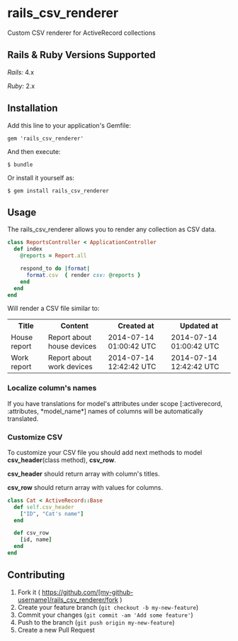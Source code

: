 # rails_csv_renderer

Custom CSV renderer for ActiveRecord collections

## Rails & Ruby Versions Supported

*Rails:* 4.x

*Ruby:* 2.x

## Installation

Add this line to your application's Gemfile:

    gem 'rails_csv_renderer'

And then execute:

    $ bundle

Or install it yourself as:

    $ gem install rails_csv_renderer

## Usage

The rails_csv_renderer allows you to render any collection as CSV data.

```ruby
class ReportsController < ApplicationController
  def index
    @reports = Report.all

    respond_to do |format|
      format.csv  { render csv: @reports }
    end
  end
end
```

Will render a CSV file similar to:

<table>
  <tr>
    <th>Title</th><th>Content</th><th>Created at</th><th>Updated at</th>
  </tr>
  <tr>
    <td>House report</td><td>Report about house devices</td><td>2014-07-14 01:00:42 UTC</td><td>2014-07-14 01:00:42 UTC</td>
  </tr>
  <tr>
    <td>Work report</td><td>Report about work devices</td><td>2014-07-14 12:42:42 UTC</td><td>2014-07-14 12:42:42 UTC</td>
  </tr>
</table>

### Localize column's names

If you have translations for model's attributes under scope [:activerecord, :attributes, \*model_name\*] names of columns will be
automatically translated.

### Customize CSV

To customize your CSV file you should add next methods to model **csv_header**(class method), **csv_row**.

**csv_header** should return array with column's titles.

**csv_row** should return array with values for columns.

```ruby
class Cat < ActiveRecord::Base
  def self.csv_header
    ["ID", "Cat's name"]
  end

  def csv_row
    [id, name]
  end
end
```

## Contributing

1. Fork it ( https://github.com/[my-github-username]/rails_csv_renderer/fork )
2. Create your feature branch (`git checkout -b my-new-feature`)
3. Commit your changes (`git commit -am 'Add some feature'`)
4. Push to the branch (`git push origin my-new-feature`)
5. Create a new Pull Request
